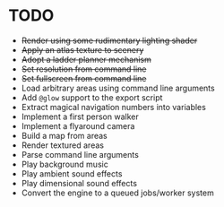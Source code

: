 TODO
====

  - ~~Render using some rudimentary lighting shader~~
  - ~~Apply an atlas texture to scenery~~
  - ~~Adopt a ladder planner mechanism~~
  - ~~Set resolution from command line~~
  - ~~Set fullscreen from command line~~
  - Load arbitrary areas using command line arguments
  - Add `@glow` support to the export script
  - Extract magical navigation numbers into variables
  - Implement a first person walker
  - Implement a flyaround camera
  - Build a map from areas
  - Render textured areas
  - Parse command line arguments
  - Play background music
  - Play ambient sound effects
  - Play dimensional sound effects
  - Convert the engine to a queued jobs/worker system
